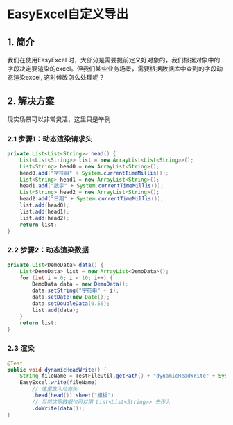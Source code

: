 # EasyExcel自定义导出

## 1. 简介

我们在使用EasyExcel 时，大部分是需要提前定义好对象的，我们根据对象中的字段决定要渲染的excel。但我们某些业务场景，需要根据数据库中查到的字段动态渲染excel, 这时候改怎么处理呢？

## 2. 解决方案

现实场景可以非常灵活，这里只是举例

### 2.1 步骤1：动态渲染请求头

```java
private List<List<String>> head() {
    List<List<String>> list = new ArrayList<List<String>>();
    List<String> head0 = new ArrayList<String>();
    head0.add("字符串" + System.currentTimeMillis());
    List<String> head1 = new ArrayList<String>();
    head1.add("数字" + System.currentTimeMillis());
    List<String> head2 = new ArrayList<String>();
    head2.add("日期" + System.currentTimeMillis());
    list.add(head0);
    list.add(head1);
    list.add(head2);
    return list;
}
```

### 2.2 步骤2：动态渲染数据

```java
private List<DemoData> data() {
    List<DemoData> list = new ArrayList<DemoData>();
    for (int i = 0; i < 10; i++) {
        DemoData data = new DemoData();
        data.setString("字符串" + i);
        data.setDate(new Date());
        data.setDoubleData(0.56);
        list.add(data);
    }
    return list;
}
```

### 2.3 渲染

```java
@Test
public void dynamicHeadWrite() {
    String fileName = TestFileUtil.getPath() + "dynamicHeadWrite" + System.currentTimeMillis() + ".xlsx";
    EasyExcel.write(fileName)
        // 这里放入动态头
        .head(head()).sheet("模板")
        // 当然这里数据也可以用 List<List<String>> 去传入
        .doWrite(data());
}
```